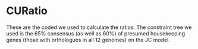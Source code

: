 # CURatio
These are the coded we used to calculate the ratios. The constraint tree we used is the 65% consensus 
(as well as 60%) of presumed housekeeping genes (those with orthologues in all 12 genomes) on the JC model.
